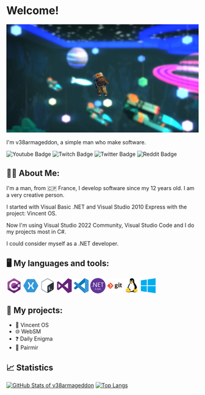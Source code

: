 # Welcome!

<img src="https://github.com/v38armageddon/v38armageddon/blob/main/Assets/Banner%20header.png" alt="Banner header">

I'm v38armageddon, a simple man who make software.

<div id="badges">
  <img src="https://img.shields.io/badge/YouTube-red?style=for-the-badge&logo=youtube&logoColor=white" alt="Youtube Badge"/>
  <img src="https://img.shields.io/badge/Twitch-blueviolet?style=for-the-badge&logo=twitch&logoColor=white" alt="Twitch Badge"/>
  <img src="https://img.shields.io/badge/Twitter-blue?style=for-the-badge&logo=twitter&logoColor=white" alt="Twitter Badge"/>
  <img src="https://img.shields.io/badge/Reddit-orange?style=for-the-badge&logo=reddit&logoColor=white" alt="Reddit Badge">
</div>

## :man_technologist: About Me:
I'm a man, from 🇨🇵 France, I develop software since my 12 years old. I am a very creative person.

I started with Visual Basic .NET and Visual Studio 2010 Express with the project: Vincent OS.

Now I'm using Visual Studio 2022 Community, Visual Studio Code and I do my projects most in C#.

I could consider myself as a .NET developer.

## 🖥️ My languages and tools:
<div>
    <img src="https://github.com/devicons/devicon/blob/master/icons/csharp/csharp-original.svg" title="CSharp" alt="CSharp" width="40" height="40">
    <img src="https://github.com/devicons/devicon/blob/master/icons/xamarin/xamarin-original.svg" title="Xamarin" alt="Xamarin" width="40" height="40">
    <img src="https://github.com/devicons/devicon/blob/master/icons/bash/bash-plain.svg" title="Bash" alt="Bash" width="40" height="40">
    <img src="https://github.com/devicons/devicon/blob/master/icons/visualstudio/visualstudio-plain.svg" title="VisualStudio" alt="VisualStudio" width="40" height="40">
    <img src="https://github.com/devicons/devicon/blob/master/icons/vscode/vscode-original.svg" title="VSCode" alt="VSCode" width="40" height="40">
    <img src="https://github.com/devicons/devicon/blob/master/icons/dotnetcore/dotnetcore-original.svg" title="DotNetCore" alt="DotNetCore" width="40" height="40">
    <img src="https://github.com/devicons/devicon/blob/master/icons/git/git-original-wordmark.svg" title="Git" **alt="Git" width="40" height="40"/>
    <img src="https://github.com/devicons/devicon/blob/master/icons/linux/linux-original.svg" title="Linux" alt="Linux" width="40" height="40">
    <img src="https://github.com/devicons/devicon/blob/master/icons/windows8/windows8-original.svg" title="Windows" alt="Windows" width="40" height="40">
</div>

## 📕 My projects:
- 💾 Vincent OS
- 🌐 WebSM
- ❓ Daily Enigma
- 🤖 Pairmir

## 📈 Statistics
<!-- Credits to https://github.com/anuraghazra/github-readme-stats -->
[![GitHub Stats of v38armageddon](https://github-readme-stats.vercel.app/api?username=v38armageddon&show_icons=true&theme=gotham)](https://github.com/anuraghazra/github-readme-stats)
[![Top Langs](https://github-readme-stats.vercel.app/api/top-langs/?username=v38armageddon&layout=compact&theme=gotham)](https://github.com/anuraghazra/github-readme-stats)
